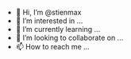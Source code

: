 - 👋 Hi, I’m @stienmax
- 👀 I’m interested in ...
- 🌱 I’m currently learning ...
- 💞️ I’m looking to collaborate on ...
- 📫 How to reach me ...

<!---
stienmax/stienmax is a ✨ special ✨ repository because its `README.md` (this file) appears on your GitHub profile.
You can click the Preview link to take a look at your changes.
--->
